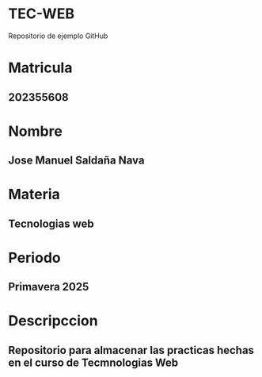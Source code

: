 # TEC-WEB
Repositorio de ejemplo GitHub
#  Matricula
## 202355608

#  Nombre
## Jose Manuel Saldaña Nava

#  Materia
## Tecnologias web

# Periodo
## Primavera 2025

# Descripccion 
## Repositorio para almacenar las practicas hechas en el curso de Tecmnologias Web



